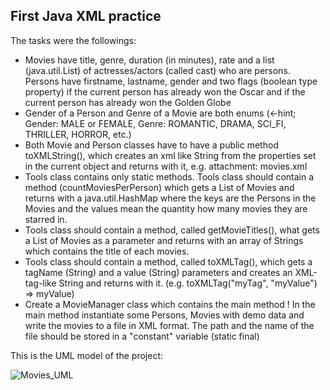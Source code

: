 ## First Java XML practice 

The tasks were the followings:
* Movies have title, genre, duration (in minutes), rate and a list (java.util.List) of actresses/actors (called cast) who are persons. Persons have firstname, lastname, gender and two flags (boolean type property) if the current person has already won the Oscar and if the current person has already won the Golden Globe
* Gender of a Person and Genre of a Movie are both enums (<-hint; Gender: MALE or FEMALE, Genre: ROMANTIC, DRAMA, SCI_FI, THRILLER, HORROR, etc.)
* Both Movie and Person classes have to have a public method toXMLString(), which creates an xml like String from the properties set in the current object and returns with it, e.g. attachment: movies.xml
* Tools class contains only static methods. Tools class should contain a method (countMoviesPerPerson) which gets a List of Movies and returns with a java.util.HashMap where the keys are the Persons in the Movies and the values mean the quantity how many movies they are starred in.
* Tools class should contain a method, called getMovieTitles(), what gets a List of Movies as a parameter and returns with an array of Strings which contains the title of each movies.
* Tools class should contain a method, called toXMLTag(), which gets a tagName (String) and a value (String) parameters and creates an XML-tag-like String and returns with it. (e.g. toXMLTag("myTag", "myValue") => <myTag>myValue</myTag>)
* Create a MovieManager class which contains the main method ! In the main method instantiate some Persons, Movies with demo data and write the movies to a file in XML format. The path and the name of the file should be stored in a "constant" variable (static final)

This is the UML model of the project:

![Movies_UML](movies_uml.jpg)